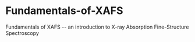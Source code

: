 Fundamentals-of-XAFS
====================

Fundamentals of XAFS -- an introduction to X-ray Absorption Fine-Structure Spectroscopy
